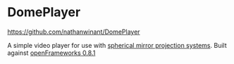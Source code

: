 DomePlayer
==========

https://github.com/nathanwinant/DomePlayer

A simple video player for use with [spherical mirror projection systems](http://paulbourke.net/dome/). Built against [openFrameworks 0.8.1](http://openframeworks.cc/download/)

